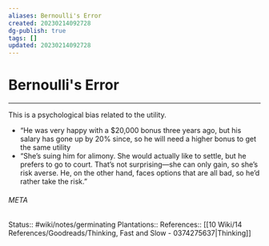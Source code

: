 ```yaml
---
aliases: Bernoulli's Error
created: 20230214092728
dg-publish: true
tags: []
updated: 20230214092728
---
```

# Bernoulli's Error
---
This is a psychological bias related to the utility.

- “He was very happy with a $20,000 bonus three years ago, but his salary has gone up by 20% since, so he will need a higher bonus to get the same utility
- “She’s suing him for alimony. She would actually like to settle, but he prefers to go to court. That’s not surprising—she can only gain, so she’s risk averse. He, on the other hand, faces options that are all bad, so he’d rather take the risk.”



###### META
Status:: #wiki/notes/germinating 
Plantations:: 
References:: [[10 Wiki/14 References/Goodreads/Thinking, Fast and Slow - 0374275637\|Thinking]]
